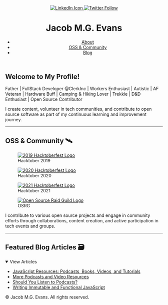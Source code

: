 <!-- README.html -->
<header class="bg-gray-900 text-gray-100">
  <div class="flex items-center justify-between p-4">
    <div class="flex items-center space-x-4">
      <a href="https://www.linkedin.com/in/jacob-m-g-evans" aria-label="LinkedIn">
        <img src="https://website-assets-dco.pages.dev/linkedin.webp" alt="LinkedIn Icon" class="h-10 w-10 rounded-full">
      </a>
      <a href="https://twitter.com/JacobMGEvans" aria-label="Twitter">
        <img src="https://img.shields.io/twitter/follow/JacobMGEvans?style=social" alt="Twitter Follow" class="h-10">
      </a>
    </div>
    <h1 class="text-2xl font-bold">Jacob M.G. Evans</h1>
  </div>
  <nav class="bg-gray-800 text-gray-200 p-2">
    <ul class="flex justify-center space-x-6">
      <li><a href="#about" class="hover:underline">About</a></li>
      <li><a href="#oss" class="hover:underline">OSS & Community</a></li>
      <li><a href="#blog" class="hover:underline">Blog</a></li>
    </ul>
  </nav>
</header>

<main class="p-6">
  <!-- About Section -->
  <section id="about" class="my-8">
    <h2 class="text-3xl font-bold text-primary mb-4 text-center">Welcome to My Profile!</h2>
    <p class="text-lg text-center">
      Father | FullStack Developer @ClerkInc | Workers Enthusiast | Autistic | AF Veteran |
      Hardware Buff | Camping & Hiking Lover | Trekkie | D&D Enthusiast | Open Source Contributor
    </p>
    <p class="text-lg text-center mt-4">
      I create content, volunteer in tech communities, and contribute to open source software as part of my
      continuous learning and improvement journey.
    </p>
  </section>

  <hr class="my-8 border-gray-600">

  <!-- OSS & Community Section -->
  <section id="oss" class="my-8">
    <h2 class="text-3xl font-bold text-primary mb-4 text-center">OSS & Community 🛰️</h2>
    <div class="flex flex-wrap justify-center gap-6 mb-4">
      <figure class="flex flex-col items-center">
        <a href="https://dev.to/jacobmgevans">
          <img src="https://website-assets-dco.pages.dev/hacktober2019.webp" alt="2019 Hacktoberfest Logo" class="h-20">
        </a>
        <figcaption class="mt-2">Hacktober 2019</figcaption>
      </figure>
      <figure class="flex flex-col items-center">
        <a href="https://dev.to/jacobmgevans">
          <img src="https://website-assets-dco.pages.dev/hacktober2020.webp" alt="2020 Hacktoberfest Logo" class="h-20">
        </a>
        <figcaption class="mt-2">Hacktober 2020</figcaption>
      </figure>
      <figure class="flex flex-col items-center">
        <a href="https://dev.to/jacobmgevans">
          <img src="https://website-assets-dco.pages.dev/hacktober2021.webp" alt="2021 Hacktoberfest Logo" class="h-20">
        </a>
        <figcaption class="mt-2">Hacktober 2021</figcaption>
      </figure>
      <figure class="flex flex-col items-center">
        <a href="https://osrg.t3.gg">
          <img src="https://website-assets-dco.pages.dev/osrg.webp" alt="Open Source Raid Guild Logo" class="h-20">
        </a>
        <figcaption class="mt-2">OSRG</figcaption>
      </figure>
    </div>
    <p class="text-lg text-center">
      I contribute to various open source projects and engage in community efforts through collaborations,
      content creation, and active participation in tech events and groups.
    </p>
  </section>

  <hr class="my-8 border-gray-600">

  <!-- Blog Section -->
  <section id="blog" class="my-8">
    <h2 class="text-3xl font-bold text-primary mb-4 text-center">Featured Blog Articles 🗃️</h2>
    <details open class="bg-gray-700 p-4 rounded">
      <summary class="cursor-pointer font-semibold text-accent mb-2">View Articles</summary>
      <ul class="list-disc list-inside text-lg">
        <li>
          <a href="https://dev.to/jacobmgevans/javascript-resources-podcasts-books-videos-and-tutorials-4a6e" class="hover:underline">
            JavaScript Resources: Podcasts, Books, Videos, and Tutorials
          </a>
        </li>
        <li>
          <a href="https://dev.to/jacobmgevans/more-podcasts-and-video-programming-resources-5a8k" class="hover:underline">
            More Podcasts and Video Resources
          </a>
        </li>
        <li>
          <a href="https://dev.to/jacobmgevans/should-you-listen-to-podcasts-4m5j" class="hover:underline">
            Should You Listen to Podcasts?
          </a>
        </li>
        <li>
          <a href="https://dev.to/jacobmgevans/writing-immutable-javascript-why-how-3if6" class="hover:underline">
            Writing Immutable and Functional JavaScript
          </a>
        </li>
      </ul>
    </details>
  </section>
</main>

<footer class="w-full p-4 bg-gray-900 text-gray-100 text-center">
  <p>&copy; <script>document.write(new Date().getFullYear())</script> Jacob M.G. Evans. All rights reserved.</p>
</footer>
